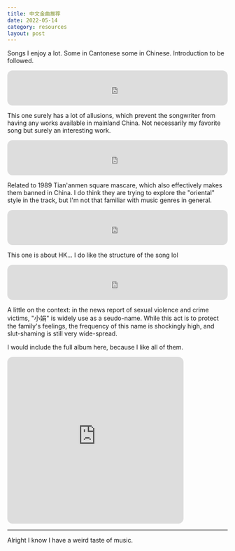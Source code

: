 ```yaml
---
title: 中文金曲推荐
date: 2022-05-14
category: resources
layout: post
---
```


Songs I enjoy a lot. Some in Cantonese some in Chinese. Introduction to be followed.


<iframe style="border-radius:12px" src="https://open.spotify.com/embed/track/4SQxzEwMRZcLl4XSDoWCL5?utm_source=generator" width="100%" height="80" frameBorder="0" allowfullscreen="" allow="autoplay; clipboard-write; encrypted-media; fullscreen; picture-in-picture"></iframe>

This one surely has a lot of allusions, which prevent the songwriter from having any works available in mainland China. Not necessarily my favorite song but surely an interesting work. 

<iframe style="border-radius:12px" src="https://open.spotify.com/embed/track/75bRsxHkaY4aWsj8Zn4QZ9?utm_source=generator" width="100%" height="80" frameBorder="0" allowfullscreen="" allow="autoplay; clipboard-write; encrypted-media; fullscreen; picture-in-picture"></iframe>

Related to 1989 Tian'anmen square mascare, which also effectively makes them banned in China. I do think they are trying to explore the "oriental" style in the track, but I'm not that familiar with music genres in general. 

<iframe style="border-radius:12px" src="https://open.spotify.com/embed/track/5X0ZFdwP8acfuyMoxSJ6pf?utm_source=generator" width="100%" height="80" frameBorder="0" allowfullscreen="" allow="autoplay; clipboard-write; encrypted-media; fullscreen; picture-in-picture"></iframe>

This one is about HK... I do like the structure of the song lol

<iframe style="border-radius:12px" src="https://open.spotify.com/embed/track/6qlEgkjMbVNAIUbHKl8QLh?utm_source=generator" width="100%" height="80" frameBorder="0" allowfullscreen="" allow="autoplay; clipboard-write; encrypted-media; fullscreen; picture-in-picture"></iframe>

A little on the context: in the news report of sexual violence and crime victims, "小娟" is widely use as a seudo-name. While this act is to protect the family's feelings, the frequency of this name is shockingly high, and slut-shaming is still very wide-spread. 

I would include the full album here, because I like all of them. 

<iframe style="border-radius:12px" src="https://open.spotify.com/embed/album/6U1BsinHDQcqIX2zu4NVqY?utm_source=generator" width="80%" height="380" frameBorder="0" allowfullscreen="" allow="autoplay; clipboard-write; encrypted-media; fullscreen; picture-in-picture"></iframe>

---

Alright I know I have a weird taste of music. 